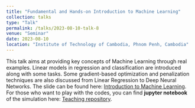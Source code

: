 ```yaml
---
title: "Fundamental and Hands-on Introduction to Machine Learning"
collection: talks
type: "Talk"
permalink: /talks/2023-08-10-talk-8
venue: "Seminar"
date: 2023-08-10
location: "Institute of Technology of Cambodia, Phnom Penh, Cambodia"
---
```


This talk aims at providing key concepts of Machine Learning through real examples. Linear models in regression and classification are introduced along with some tasks. Some gradient-based optimization and penalization techniques are also discussed from Linear Regression to Deep Neural Networks. The slide can be found here: [Introduction to Machine Learning](https://hassothea.github.io/files/teaching/Intro_to_ML.html#1). For those who want to play with the codes, you can find **jupyter notebook** of the simulation here: [Teaching repository](https://github.com/hassothea/Teaching).
